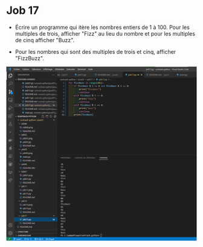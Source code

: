 # Job 17

* Écrire un programme qui itère les nombres entiers de 1 à 100. Pour les multiples de trois, afficher "Fizz" au lieu du nombre et pour les multiples de cinq afficher "Buzz".

* Pour les nombres qui sont des multiples de trois et cinq, afficher "FizzBuzz".

![Job 17](./job17.png "Job17")